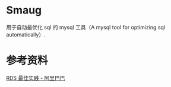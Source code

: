 # Smaug
用于自动最优化 sql 的 mysql 工具（A mysql tool for optimizing sql automatically）.


# 参考资料
[RDS 最佳实践 - 阿里巴巴](https://img.alicdn.com/top/i1/T10tl.FetdXXaRvVjX.pdf)
